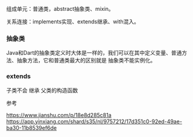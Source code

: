 组成单元：普通类，abstract抽象类、mixin。

关系连接：implements实现、extends继承、with混入。


### 抽象类

Java和Dart的抽象类定义时大体是一样的，我们可以在其中定义变量、普通方法、抽象方法，它和普通类最大的区别就是 抽象类不能实例化。

### extends

子类不会 继承 父类的构造函数


参考

https://www.jianshu.com/p/18e8d285c81a   https://app.yinxiang.com/shard/s35/nl/9757212/17d351c0-92ed-49ae-ba30-11b8539ef6de